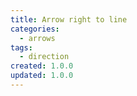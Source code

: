 ```yaml
---
title: Arrow right to line
categories:
  - arrows
tags:
  - direction
created: 1.0.0
updated: 1.0.0
---
```

